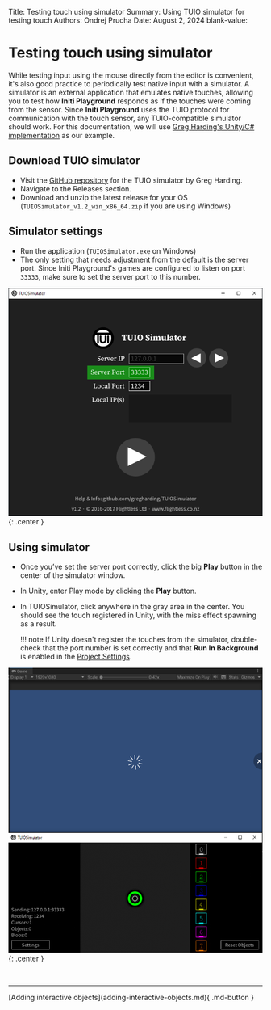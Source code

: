 Title:   Testing touch using simulator
Summary: Using TUIO simulator for testing touch
Authors: Ondrej Prucha
Date:    August 2, 2024
blank-value:


# Testing touch using simulator

While testing input using the mouse directly from the editor is convenient, it's also good practice to periodically test native input with a simulator. A simulator is an external application that emulates native touches, allowing you to test how **Initi Playground** responds as if the touches were coming from the sensor. Since **Initi Playground** uses the TUIO protocol for communication with the touch sensor, any TUIO-compatible simulator should work. For this documentation, we will use <a href="https://github.com/gregharding/TUIOSimulator" target="_blank">Greg Harding's Unity/C# implementation</a> as our example.

## Download TUIO simulator

- Visit the <a href="https://github.com/gregharding/TUIOSimulator" target="_blank">GitHub repository</a> for the TUIO simulator by Greg Harding.
- Navigate to the Releases section.
- Download and unzip the latest release for your OS (`TUIOSimulator_v1.2_win_x86_64.zip` if you are using Windows)

## Simulator settings

- Run the application (`TUIOSimulator.exe` on Windows)
- The only setting that needs adjustment from the default is the server port. Since Initi Playground's games are configured to listen on port `33333`, make sure to set the server port to this number.

![Simulator setup](assets/testing-simulator-setup.png "Simulator setup"){: .center }

## Using simulator

- Once you’ve set the server port correctly, click the big **Play** button in the center of the simulator window.
- In Unity, enter Play mode by clicking the **Play** button.
- In TUIOSimulator, click anywhere in the gray area in the center. You should see the touch registered in Unity, with the miss effect spawning as a result.
 
    !!! note 
        If Unity doesn't register the touches from the simulator, double-check that the port number is set correctly and that **Run In Background** is enabled in the [Project Settings](unity-setting-up-project.md#project-settings).

![Using simulator](assets/testing-simulator.png "Using simulator"){: .center }


<br />


----


<div class="center" markdown>
[Adding interactive objects](adding-interactive-objects.md){ .md-button }
</div>

<br />